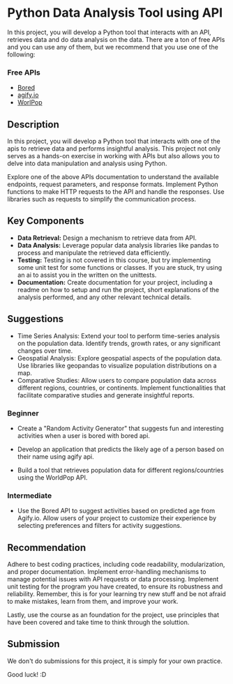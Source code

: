 # Python Data Analysis Tool using API

In this project, you will develop a Python tool that interacts with an API, retrieves data and do data analysis on the data. There are a ton of free APIs and you can use any of them, but we recommend that you use one of the following:

### Free APIs

- [Bored](https://www.boredapi.com/)
- [agify.io](https://agify.io/)
- [WorlPop](https://www.worldpop.org/sdi/introapi/)

## Description

In this project, you will develop a Python tool that interacts with one of the apis to retrieve data and performs insightful analysis. This project not only serves as a hands-on exercise in working with APIs but also allows you to delve into data manipulation and analysis using Python.

Explore one of the above APIs documentation to understand the available endpoints, request parameters, and response formats.
Implement Python functions to make HTTP requests to the API and handle the responses. Use libraries such as requests to simplify the communication process.

## Key Components

- **Data Retrieval:** Design a mechanism to retrieve data from API.
- **Data Analysis:** Leverage popular data analysis libraries like pandas to process and manipulate the retrieved data efficiently.
- **Testing:** Testing is not covered in this course, but try implementing some unit test for some functions or classes. If you are stuck, try using an ai to assist you in the written on the unittests.
- **Documentation:** Create documentation for your project, including a readme on how to setup and run the project, short explanations of the analysis performed, and any other relevant technical details.

## Suggestions

- Time Series Analysis: Extend your tool to perform time-series analysis on the population data. Identify trends, growth rates, or any significant changes over time.
- Geospatial Analysis: Explore geospatial aspects of the population data. Use libraries like geopandas to visualize population distributions on a map.
- Comparative Studies: Allow users to compare population data across different regions, countries, or continents. Implement functionalities that facilitate comparative studies and generate insightful reports.

### Beginner

- Create a "Random Activity Generator" that suggests fun and interesting activities when a user is bored with bored api.

- Develop an application that predicts the likely age of a person based on their name using agify api.

- Build a tool that retrieves population data for different regions/countries using the WorldPop API.

### Intermediate

- Use the Bored API to suggest activities based on predicted age from Agify.io. Allow users of your project to customize their experience by selecting preferences and filters for activity suggestions.

## Recommendation

Adhere to best coding practices, including code readability, modularization, and proper documentation. Implement error-handling mechanisms to manage potential issues with API requests or data processing. Implement unit testing for the program you have created, to ensure its robustness and reliability. Remember, this is for your learning try new stuff and be not afraid to make mistakes, learn from them, and improve your work.

Lastly, use the course as an foundation for the project, use principles that have been covered and take time to think through the soluttion.

## Submission

We don't do submissions for this project, it is simply for your own practice.

Good luck! :D
